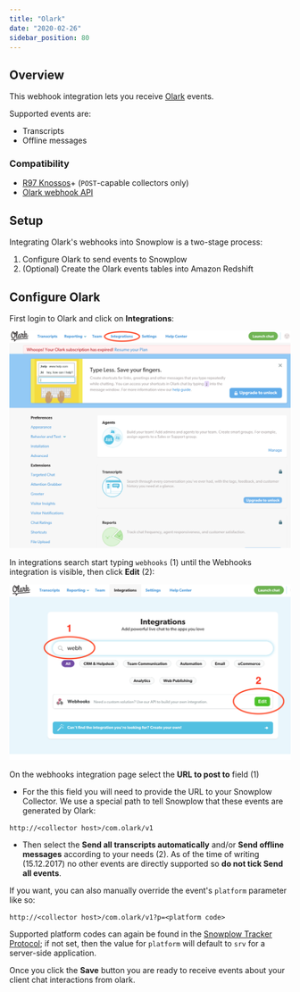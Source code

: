 ```yaml
---
title: "Olark"
date: "2020-02-26"
sidebar_position: 80
---
```


## Overview

This webhook integration lets you receive [Olark](https://www.olark.com/) events.

Supported events are:

- Transcripts
- Offline messages

### Compatibility

- [R97 Knossos](https://github.com/snowplow/snowplow/releases/tag/r97-knossos)\+ (`POST`\-capable collectors only)
- [Olark webhook API](https://www.olark.com/help/webhooks)

## Setup

Integrating Olark's webhooks into Snowplow is a two-stage process:

1. Configure Olark to send events to Snowplow
2. (Optional) Create the Olark events tables into Amazon Redshift

## Configure Olark

First login to Olark and click on **Integrations**:

![](images/olark-1.png)

In integrations search start typing `webhooks` (1) until the Webhooks integration is visible, then click **Edit** (2):

![](images/olark-2.png)

On the webhooks integration page select the **URL to post to** field (1)

- For the this field you will need to provide the URL to your Snowplow Collector. We use a special path to tell Snowplow that these events are generated by Olark:

```markup
http://<collector host>/com.olark/v1
```

- Then select the **Send all transcripts automatically** and/or **Send offline messages** according to your needs (2). As of the time of writing (15.12.2017) no other events are directly supported so **do not tick Send all events**.

If you want, you can also manually override the event's `platform` parameter like so:

```markup
http://<collector host>/com.olark/v1?p=<platform code>
```

Supported platform codes can again be found in the [Snowplow Tracker Protocol](/docs/collecting-data/collecting-from-own-applications/snowplow-tracker-protocol/index.md); if not set, then the value for `platform` will default to `srv` for a server-side application.

Once you click the **Save** button you are ready to receive events about your client chat interactions from olark.
